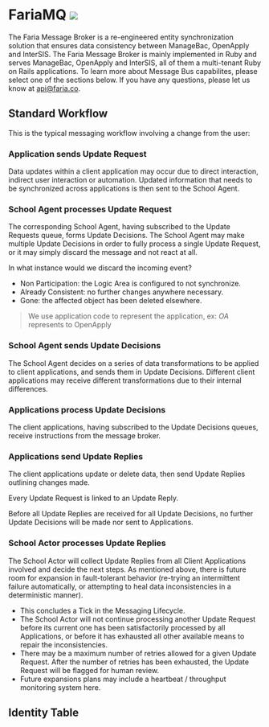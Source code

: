 <h1 id="mq">
  FariaMQ
  <img src="/images/icon-mq-text.png">
</h1>
 

The Faria Message Broker is a re-engineered entity synchronization solution that ensures data consistency between ManageBac, OpenApply and InterSIS. The Faria Message Broker is mainly implemented in Ruby and serves ManageBac, OpenApply and InterSIS, all of them a multi-tenant Ruby on Rails applications.
To learn more about Message Bus capabilites, please select one of the sections below. If you have any questions, please let us know at [api@faria.co](mailto:api@faria.co).

## Standard Workflow

This is the typical messaging workflow involving a change from the user:

### Application sends Update Request

Data updates within a client application may occur due to direct interaction, indirect user interaction or automation. Updated information that needs to be synchronized across applications is then sent to the School Agent.

### School Agent processes Update Request

The corresponding School Agent, having subscribed to the Update Requests queue, forms Update Decisions.
The School Agent may make multiple Update Decisions in order to fully process a single Update Request, or it may simply discard the message and not react at all.

<aside class="notice">
In what instance would we discard the incoming event?

<ul>
  <li>Non Participation: the Logic Area is configured to not synchronize.</li>
  <li>Already Consistent: no further changes anywhere necessary.</li>
  <li>Gone: the affected object has been deleted elsewhere.</li>
</ul>
</aside>

> We use application code to represent the application, ex: *OA* represents to OpenApply

### School Agent sends Update Decisions

The School Agent decides on a series of data transformations to be applied to client applications, and sends them in Update Decisions.
Different client applications may receive different transformations due to their internal differences.

### Applications process Update Decisions

The client applications, having subscribed to the Update Decisions queues, receive instructions from the message broker.

### Applications send Update Replies

The client applications update or delete data, then send Update Replies outlining changes made.

Every Update Request is linked to an Update Reply.

<aside class="success">
Before all Update Replies are received for all Update Decisions, no further Update Decisions will be made nor sent to Applications.
</aside>

### School Actor processes Update Replies

The School Actor will collect Update Replies from all Client Applications involved and decide the next steps. As mentioned above, there is future room for expansion in fault-tolerant behavior (re-trying an intermittent failure automatically, or attempting to heal data inconsistencies in a deterministic manner).

* This concludes a Tick in the Messaging Lifecycle.
* The School Actor will not continue processing another Update Request before its current one has been satisfactorily processed by all Applications, or before it has exhausted all other available means to repair the inconsistencies.
* There may be a maximum number of retries allowed for a given Update Request. After the number of retries has been exhausted, the Update Request will be flagged for human review.
* Future expansions plans may include a heartbeat / throughput monitoring system here.


## Identity Table
